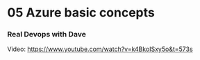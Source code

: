 #  05 Azure basic concepts
### Real Devops with Dave


Video:
https://www.youtube.com/watch?v=k4BkoISxy5o&t=573s

